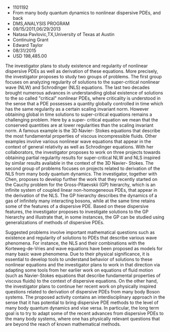 
* 1101192
* From many body quantum dynamics to nonlinear dispersive PDEs, and back
* DMS,ANALYSIS PROGRAM
* 09/15/2011,06/29/2013
* Natasa Pavlovic,TX,University of Texas at Austin
* Continuing Grant
* Edward Taylor
* 08/31/2015
* USD 198,485.00

The investigator plans to study existence and regularity of nonlinear dispersive
PDEs as well as derivation of these equations. More precisely, the investigator
proposes to study two groups of problems. The first group focuses on analyzing
regularity of solutions to the super-critical nonlinear wave (NLW) and
Schrodinger (NLS) equations. The last two decades brought numerous advances in
understanding global existence of solutions to the so called "critical"
nonlinear PDEs, where criticality is understood in the sense that a PDE
possesses a quantity globally controlled in time which has the same regularity
as a certain scaling invariant norm. However obtaining global in time solutions
to super-critical equations remains a challenging problem. Here by a super-
critical equation we mean that the conserved quantities are at lower
regularities than the scaling invariant norm. A famous example is the 3D Navier-
Stokes equations that describe the most fundamental properties of viscous
incompressible fluids. Other examples involve various nonlinear wave equations
that appear in the context of general relativity as well as Schrodinger
equations. With her collaborators, the investigator proposes to work on three
projects towards obtaining partial regularity results for super-critical NLW and
NLS inspired by similar results available in the context of the 3D Navier-
Stokes. The second group of problems focuses on projects related to derivation
of the NLS from many body quantum dynamics. The investigator, together with
Chen, proposes to develop further the work that they recently started on the
Cauchy problem for the Gross-Pitaevskii (GP) hierarchy, which is an infinite
system of coupled linear non-homogeneous PDEs, that appear in the derivation of
the NLS. The GP hierarchy describes the dynamics of a gas of infinitely many
interacting bosons, while at the same time retains some of the features of a
dispersive PDE. Based on these dispersive features, the investigator proposes to
investigate solutions to the GP hierarchy and illustrate that, in some
instances, the GP can be studied using generalizations of methods of dispersive
PDEs.

Suggested problems involve important mathematical questions such as existence
and regularity of solutions to PDEs that describe various wave phenomena. For
instance, the NLS and their combinations with the Korteweg-de-Vries and wave
equations have been proposed as models for many basic wave phenomena. Due to
their physical significance, it is essential to develop tools to understand
behavior of solutions to these nonlinear equations and the investigator plans to
work in that direction via adapting some tools from her earlier work on
equations of fluid motion (such as Navier-Stokes equations that describe
fundamental properties of viscous fluids) to the context of dispersive
equations. On the other hand, the investigator plans to continue her recent work
on physically inspired questions related to derivation of dispersive PDEs from
many body Boson systems. The proposed activity contains an interdisciplinary
approach in the sense that it has potential to bring dispersive PDE methods to
the level of many body quantum dynamics and vise versa. In particular, the long
term goal is to try to adapt some of the recent advances from dispersive PDEs to
the many body systems, where one has physically relevant questions that are
beyond the reach of known mathematical methods.
